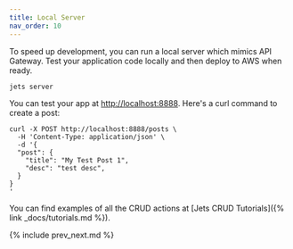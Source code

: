 ```yaml
---
title: Local Server
nav_order: 10
---
```


To speed up development, you can run a local server which mimics API Gateway. Test your application code locally and then deploy to AWS when ready.

    jets server

You can test your app at [http://localhost:8888](http://localhost:8888). Here's a curl command to create a post:

    curl -X POST http://localhost:8888/posts \
      -H 'Content-Type: application/json' \
      -d '{
      "post": {
        "title": "My Test Post 1",
        "desc": "test desc",
      }
    }
    '

You can find examples of all the CRUD actions at [Jets CRUD Tutorials]({% link _docs/tutorials.md %}).

{% include prev_next.md %}